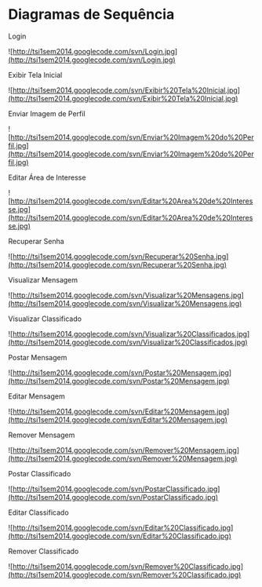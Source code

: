 # Diagramas de Sequência #
Login

![http://tsi1sem2014.googlecode.com/svn/Login.jpg](http://tsi1sem2014.googlecode.com/svn/Login.jpg)

Exibir Tela Inicial

![http://tsi1sem2014.googlecode.com/svn/Exibir%20Tela%20Inicial.jpg](http://tsi1sem2014.googlecode.com/svn/Exibir%20Tela%20Inicial.jpg)

Enviar Imagem de Perfil

![http://tsi1sem2014.googlecode.com/svn/Enviar%20Imagem%20do%20Perfil.jpg](http://tsi1sem2014.googlecode.com/svn/Enviar%20Imagem%20do%20Perfil.jpg)

Editar Área de Interesse

![http://tsi1sem2014.googlecode.com/svn/Editar%20Area%20de%20Interesse.jpg](http://tsi1sem2014.googlecode.com/svn/Editar%20Area%20de%20Interesse.jpg)

Recuperar Senha

![http://tsi1sem2014.googlecode.com/svn/Recuperar%20Senha.jpg](http://tsi1sem2014.googlecode.com/svn/Recuperar%20Senha.jpg)

Visualizar Mensagem

![http://tsi1sem2014.googlecode.com/svn/Visualizar%20Mensagens.jpg](http://tsi1sem2014.googlecode.com/svn/Visualizar%20Mensagens.jpg)

Visualizar Classificado

![http://tsi1sem2014.googlecode.com/svn/Visualizar%20Classificados.jpg](http://tsi1sem2014.googlecode.com/svn/Visualizar%20Classificados.jpg)

Postar Mensagem

![http://tsi1sem2014.googlecode.com/svn/Postar%20Mensagem.jpg](http://tsi1sem2014.googlecode.com/svn/Postar%20Mensagem.jpg)

Editar Mensagem

![http://tsi1sem2014.googlecode.com/svn/Editar%20Mensagem.jpg](http://tsi1sem2014.googlecode.com/svn/Editar%20Mensagem.jpg)

Remover Mensagem

![http://tsi1sem2014.googlecode.com/svn/Remover%20Mensagem.jpg](http://tsi1sem2014.googlecode.com/svn/Remover%20Mensagem.jpg)

Postar Classificado

![http://tsi1sem2014.googlecode.com/svn/PostarClassificado.jpg](http://tsi1sem2014.googlecode.com/svn/PostarClassificado.jpg)

Editar Classificado

![http://tsi1sem2014.googlecode.com/svn/Editar%20Classificado.jpg](http://tsi1sem2014.googlecode.com/svn/Editar%20Classificado.jpg)

Remover Classificado

![http://tsi1sem2014.googlecode.com/svn/Remover%20Classificado.jpg](http://tsi1sem2014.googlecode.com/svn/Remover%20Classificado.jpg)